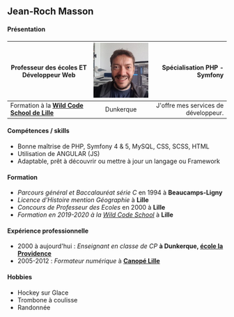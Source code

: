 ## Jean-Roch Masson
#### Présentation
| Professeur des écoles ET Développeur Web | ![Ma photo](https://github.com/jyaire/Mon_CV_en_Markdown/blob/master/jrgh.jpg?raw=true) | Spécialisation PHP - Symfony |
| ------ | :------: | ------: |
| Formation à la **[Wild Code School de Lille](https://www.wildcodeschool.com/fr-BE/campus/lille)** | Dunkerque | J'offre mes services de développeur. |

#### Compétences / skills
* Bonne maîtrise de PHP, Symfony 4 & 5, MySQL, CSS, SCSS, HTML
* Utilisation de ANGULAR (JS)
* Adaptable, prêt à découvrir ou mettre à jour un langage ou Framework

#### Formation
* _Parcours général et Baccalauréat série C_ en 1994 à **Beaucamps-Ligny**
* _Licence d'Histoire mention Géographie_ à **Lille**
* _Concours de Professeur des Ecoles_ en 2000 à **Lille**
* _Formation en 2019-2020 à la [Wild Code School](https://www.wildcodeschool.com/fr-BE/campus/lille)_ à **Lille**

#### Expérience professionnelle
* 2000 à aujourd'hui : _Enseignant en classe de CP_ **à Dunkerque, [école la Providence](http://ecolelaprovidence.fr)**
* 2005-2012 : _Formateur numérique_ à **[Canopé Lille](https://www.reseau-canope.fr/crdp-lille/)**

#### Hobbies
* Hockey sur Glace
* Trombone à coulisse
* Randonnée
